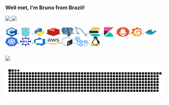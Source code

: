 ### Well met, I'm Bruno from Brazil! 

<!--
**brunohaf/brunohaf** is a ✨ _special_ ✨ repository because its `README.md` (this file) appears on your GitHub profile.

Here are some ideas to get you started:

- 🔭 I’m currently working on ...
- 🌱 I’m currently learning ...
- 👯 I’m looking to collaborate on ...
- 🤔 I’m looking for help with ...
- 💬 Ask me about ...
- 📫 How to reach me: ...
- 😄 Pronouns: ...
- ⚡ Fun fact: ...
-->

 <div>
  <a href="https://github.com/brunohaf">
  <img height="180em" src="https://github-readme-stats-sigma-five.vercel.app/api?username=brunohaf&show_icons=true&theme=dark&include_all_commits=true&count_private=true"/>
  <img height="180em" src="https://github-readme-stats-sigma-five.vercel.app/api/top-langs/?username=brunohaf&layout=compact&langs_count=10&theme=dark"/>
</div>
  
 <div style="display: inline_block"><br>
  <img align="center" alt="brunohaf-Dotnet" height="30" width="40" src="https://github.com/devicons/devicon/blob/master/icons/c/c-original.svg">
  <img align="center" alt="brunohaf-Go" height="30" width="40" src="https://github.com/devicons/devicon/blob/master/icons/go/go-original.svg">
  <img align="center" alt="brunohaf-Python" height="30" width="40" src="https://raw.githubusercontent.com/devicons/devicon/master/icons/python/python-original.svg">
  <img align="center" alt="brunohaf-Redis" height="30" width="40" src="https://github.com/devicons/devicon/blob/master/icons/redis/redis-original.svg">
  <img align="center" alt="brunohaf-SQL" height="30" width="40" src="https://github.com/devicons/devicon/blob/master/icons/postgresql/postgresql-original.svg">
  <img align="center" alt="brunohaf-MySQL" height="30" width="40" src="https://github.com/devicons/devicon/blob/master/icons/mysql/mysql-original.svg">
  <img align="center" alt="brunohaf-ElasticSearch" height="30" width="40" src="https://github.com/devicons/devicon/blob/master/icons/elasticsearch/elasticsearch-original.svg">
  <img align="center" alt="brunohaf-Kibana" height="30" width="40" src="https://github.com/devicons/devicon/blob/master/icons/kibana/kibana-original.svg">
  <img align="center" alt="brunohaf-Prometheus" height="30" width="40" src="https://github.com/devicons/devicon/blob/master/icons/prometheus/prometheus-original.svg">
  <img align="center" alt="brunohaf-Grafana" height="30" width="40" src="https://github.com/devicons/devicon/blob/master/icons/grafana/grafana-original.svg">
  <img align="center" alt="brunohaf-Docker" height="30" width="40" src="https://github.com/devicons/devicon/blob/master/icons/docker/docker-original.svg">
  <img align="center" alt="brunohaf-Kubernetes" height="30" width="40" src="https://github.com/devicons/devicon/blob/master/icons/kubernetes/kubernetes-plain.svg"> 
  <img align="center" alt="brunohaf-Helm" height="30" width="40" src="https://github.com/devicons/devicon/blob/master/icons/helm/helm-original.svg">
  <img align="center" alt="brunohaf-Azure" height="30" width="40" src="https://github.com/devicons/devicon/blob/master/icons/azuredevops/azuredevops-plain.svg">
  <img align="center" alt="brunohaf-AWS" height="30" width="40" src="https://github.com/devicons/devicon/blob/master/icons/amazonwebservices/amazonwebservices-original-wordmark.svg">
  <img align="center" alt="brunohaf-Bash" height="30" width="40" src="https://github.com/devicons/devicon/blob/master/icons/bash/bash-original.svg">
  <img align="center" alt="brunohaf-GithubActions" height="30" width="40" src="https://github.com/devicons/devicon/blob/master/icons/githubactions/githubactions-original.svg"> 
  <img align="center" alt="brunohaf-Linux" height="30" width="40" src="https://github.com/devicons/devicon/blob/master/icons/linux/linux-original.svg">
</div>
   
  ##
 
<div> 
  <a href="https://www.linkedin.com/in/bruno-fonseca-8416a311a" target="_blank"><img src="https://img.shields.io/badge/-LinkedIn-%230077B5?style=for-the-badge&logo=linkedin&logoColor=white" target="_blank"></a> 
 
  ![Snake animation](https://github.com/brunohaf/brunohaf/blob/assets/github-contribution-grid-snake-dark.svg)
</div>
  
